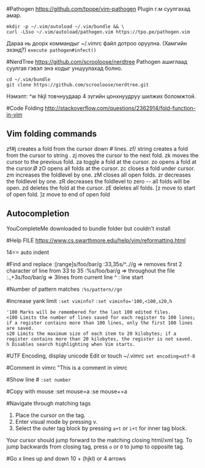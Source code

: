 #Pathogen
https://github.com/tpope/vim-pathogen
Plugin г.м суулгахад амар.
```
mkdir -p ~/.vim/autoload ~/.vim/bundle && \
curl -LSso ~/.vim/autoload/pathogen.vim https://tpo.pe/pathogen.vim
```
Дараа нь доорх коммандыг ~/.vimrc файл дотроо оруулна. (Хамгийн эхэнд?)
`execute pathogen#infect()`

#NerdTree
https://github.com/scrooloose/nerdtree
Pathogen ашиглаад суулгая гэвэл энэ кодыг уншуулахад болно.
```
cd ~/.vim/bundle
git clone https://github.com/scrooloose/nerdtree.git
```

Нэмэлт:
^w hkjl товчнуудаар 4 зүгийн цонхнуудруу шилжих боломжтой.

#Code Folding
http://stackoverflow.com/questions/2362914/fold-function-in-vim

Vim folding commands
---------------------------------
> 
zf#j creates a fold from the cursor down # lines.
zf/ string creates a fold from the cursor to string .
zj moves the cursor to the next fold.
zk moves the cursor to the previous fold.
za toggle a fold at the cursor.
zo opens a fold at the cursor.Ø
zO opens all folds at the cursor.
zc closes a fold under cursor. 
zm increases the foldlevel by one.
zM closes all open folds.
zr decreases the foldlevel by one.
zR decreases the foldlevel to zero -- all folds will be open.
zd deletes the fold at the cursor.
zE deletes all folds.
[z move to start of open fold.
]z move to end of open fold

Autocompletion
----
YouCompleteMe
downloaded to bundle folder but couldn't install

#Help FILE
https://www.cs.swarthmore.edu/help/vim/reformatting.html

14== auto indent

#Find and replace
:[range]s/foo/bar/g
:33,35s/^..//g => removes first 2 character of line from 33 to 35
:%s/foo/bar/g => throughout the file
:.,+3s/foo/bar/g => 3lines from current line
^ : line start

#Number of pattern matches
`:%s/pattern//gn`

#increase yank limit
`:set viminfo?`
`:set viminfo='100,<100,s20,h`

	'100 Marks will be remembered for the last 100 edited files.
	<100 Limits the number of lines saved for each register to 100 lines; if a register contains more than 100 lines, only the first 100 lines are saved.
	s20 Limits the maximum size of each item to 20 kilobytes; if a register contains more than 20 kilobytes, the register is not saved.
	h Disables search highlighting when Vim starts.

#UTF Encoding, display unicode
Edit or touch ~/.vimrc
`set encoding=utf-8`

#Comment in vimrc
"This is a comment in vimrc

#Show line #
`:set number`

#Copy with mouse
:set mouse=a
:se mouse+=a

#Navigate through matching tags
1) Place the cursor on the tag.
2) Enter visual mode by pressing v.
3) Select the outer tag block by pressing `a+t` or `i+t` for inner tag block.

Your cursor should jump forward to the matching closing html/xml tag. To jump backwards from closing tag, press `o` or `O` to jump to opposite tag.

#Go x lines up and down
10 + (hjkl) or 4 arrows


